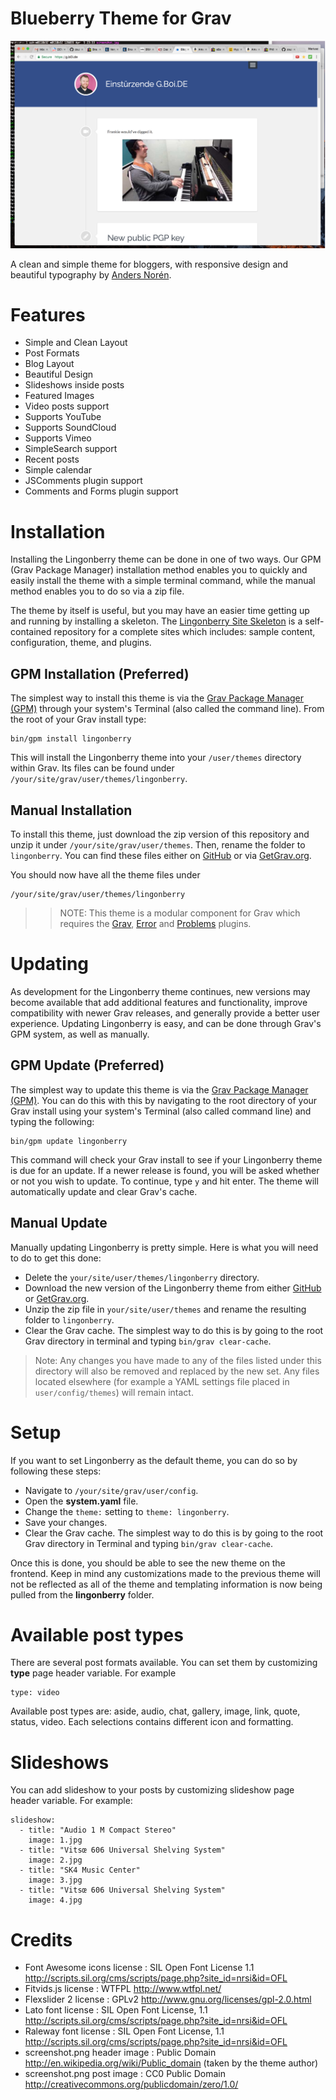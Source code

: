 # Blueberry Theme for Grav

![Lingonberry](assets/readme_1.png)

A clean and simple theme for bloggers, with responsive design and beautiful typography by [Anders Norén](http://www.andersnoren.se/teman/lingonberry-wordpress-theme/).

# Features

* Simple and Clean Layout
* Post Formats
* Blog Layout
* Beautiful Design
* Slideshows inside posts
* Featured Images
* Video posts support
* Supports YouTube
* Supports SoundCloud
* Supports Vimeo
* SimpleSearch support
* Recent posts
* Simple calendar
* JSComments plugin support
* Comments and Forms plugin support

# Installation

Installing the Lingonberry theme can be done in one of two ways. Our GPM (Grav Package Manager) installation method enables you to quickly and easily install the theme with a simple terminal command, while the manual method enables you to do so via a zip file.

The theme by itself is useful, but you may have an easier time getting up and running by installing a skeleton. The [Lingonberry Site Skeleton](https://github.com/getgrav/grav-skeleton-lingonberry-site) is a self-contained repository for a complete sites which includes: sample content, configuration, theme, and plugins.

## GPM Installation (Preferred)

The simplest way to install this theme is via the [Grav Package Manager (GPM)](http://learn.getgrav.org/advanced/grav-gpm) through your system's Terminal (also called the command line).  From the root of your Grav install type:

    bin/gpm install lingonberry

This will install the Lingonberry theme into your `/user/themes` directory within Grav. Its files can be found under `/your/site/grav/user/themes/lingonberry`.

## Manual Installation

To install this theme, just download the zip version of this repository and unzip it under `/your/site/grav/user/themes`. Then, rename the folder to `lingonberry`. You can find these files either on [GitHub](https://github.com/getgrav/grav-theme-lingonberry) or via [GetGrav.org](http://getgrav.org/downloads/themes).

You should now have all the theme files under

    /your/site/grav/user/themes/lingonberry

>> NOTE: This theme is a modular component for Grav which requires the [Grav](http://github.com/getgrav/grav), [Error](https://github.com/getgrav/grav-plugin-error) and [Problems](https://github.com/getgrav/grav-plugin-problems) plugins.

# Updating

As development for the Lingonberry theme continues, new versions may become available that add additional features and functionality, improve compatibility with newer Grav releases, and generally provide a better user experience. Updating Lingonberry is easy, and can be done through Grav's GPM system, as well as manually.

## GPM Update (Preferred)

The simplest way to update this theme is via the [Grav Package Manager (GPM)](http://learn.getgrav.org/advanced/grav-gpm). You can do this with this by navigating to the root directory of your Grav install using your system's Terminal (also called command line) and typing the following:

    bin/gpm update lingonberry

This command will check your Grav install to see if your Lingonberry theme is due for an update. If a newer release is found, you will be asked whether or not you wish to update. To continue, type `y` and hit enter. The theme will automatically update and clear Grav's cache.

## Manual Update

Manually updating Lingonberry is pretty simple. Here is what you will need to do to get this done:

* Delete the `your/site/user/themes/lingonberry` directory.
* Download the new version of the Lingonberry theme from either [GitHub](https://github.com/getgrav/grav-theme-lingonberry) or [GetGrav.org](http://getgrav.org/downloads/themes).
* Unzip the zip file in `your/site/user/themes` and rename the resulting folder to `lingonberry`.
* Clear the Grav cache. The simplest way to do this is by going to the root Grav directory in terminal and typing `bin/grav clear-cache`.

> Note: Any changes you have made to any of the files listed under this directory will also be removed and replaced by the new set. Any files located elsewhere (for example a YAML settings file placed in `user/config/themes`) will remain intact.

# Setup

If you want to set Lingonberry as the default theme, you can do so by following these steps:

* Navigate to `/your/site/grav/user/config`.
* Open the **system.yaml** file.
* Change the `theme:` setting to `theme: lingonberry`.
* Save your changes.
* Clear the Grav cache. The simplest way to do this is by going to the root Grav directory in Terminal and typing `bin/grav clear-cache`.

Once this is done, you should be able to see the new theme on the frontend. Keep in mind any customizations made to the previous theme will not be reflected as all of the theme and templating information is now being pulled from the **lingonberry** folder.

# Available post types

There are several post formats available. You can set them by customizing **type** page header variable. For example
```
type: video
```
Available post types are: aside, audio, chat, gallery, image, link, quote, status, video. Each selections contains different icon and formatting.

# Slideshows

You can add slideshow to your posts by customizing slideshow page header variable. For example:

```
slideshow:
  - title: "Audio 1 M Compact Stereo"
    image: 1.jpg
  - title: "Vitsœ 606 Universal Shelving System"
    image: 2.jpg
  - title: "SK4 Music Center"
    image: 3.jpg
  - title: "Vitsœ 606 Universal Shelving System"
    image: 4.jpg
```

# Credits

* Font Awesome icons license : SIL Open Font License 1.1 http://scripts.sil.org/cms/scripts/page.php?site_id=nrsi&id=OFL
* Fitvids.js license : WTFPL http://www.wtfpl.net/
* Flexslider 2 license : GPLv2 http://www.gnu.org/licenses/gpl-2.0.html
* Lato font license : SIL Open Font License, 1.1 http://scripts.sil.org/cms/scripts/page.php?site_id=nrsi&id=OFL
* Raleway font license : SIL Open Font License, 1.1 http://scripts.sil.org/cms/scripts/page.php?site_id=nrsi&id=OFL
* screenshot.png header image : Public Domain http://en.wikipedia.org/wiki/Public_domain (taken by the theme author)
* screenshot.png post image : CC0 Public Domain http://creativecommons.org/publicdomain/zero/1.0/
